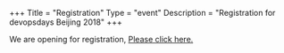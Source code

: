 +++
Title = "Registration"
Type = "event"
Description = "Registration for devopsdays Beijing 2018"
+++

We are opening for registration, [Please click here.](http://event.31huiyi.com/1281765435/index?c=ibpa)